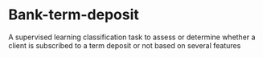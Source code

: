 # Bank-term-deposit
A supervised learning classification task to assess or determine whether a client is subscribed to a term deposit or not based on several features 
